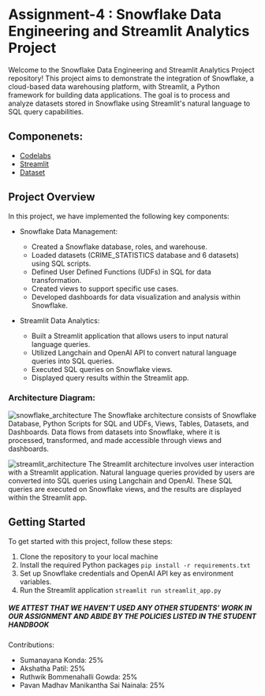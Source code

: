 # Assignment-4 : Snowflake Data Engineering and Streamlit Analytics Project

Welcome to the Snowflake Data Engineering and Streamlit Analytics Project repository! This project aims to demonstrate the integration of Snowflake, a cloud-based data warehousing platform, with Streamlit, a Python framework for building data applications. The goal is to process and analyze datasets stored in Snowflake using Streamlit's natural language to SQL query capabilities.

## Componenets:

- [Codelabs](https://codelabs-preview.appspot.com/?file_id=1YcEUEzPHETJZ2M912GP5cZDNx_fwh1KMA367BFW6Tng#0)
- [Streamlit]()
- [Dataset](https://app.snowflake.com/hyugzmi/nfb65118/#/data/shared/SNOWFLAKE_DATA_MARKETPLACE/listing/GZTSZAS2KIE?originTab=databases&database=CRIME_STATISTICS)

## Project Overview

In this project, we have implemented the following key components:

- Snowflake Data Management:
  - Created a Snowflake database, roles, and warehouse.
  - Loaded datasets (CRIME_STATISTICS database and 6 datasets) using SQL scripts.
  - Defined User Defined Functions (UDFs) in SQL for data transformation.
  - Created views to support specific use cases.
  - Developed dashboards for data visualization and analysis within Snowflake.

- Streamlit Data Analytics:
  - Built a Streamlit application that allows users to input natural language queries.
  - Utilized Langchain and OpenAI API to convert natural language queries into SQL queries.
  - Executed SQL queries on Snowflake views.
  - Displayed query results within the Streamlit app.

### Architecture Diagram:

![snowflake_architecture](https://github.com/BigDataIA-Fall2023-Team3/Assignment-4/assets/114708712/1a63ba2d-5273-4605-b5c9-2ec6af8ad57e)
The Snowflake architecture consists of Snowflake Database, Python Scripts for SQL and UDFs, Views, Tables, Datasets, and Dashboards. Data flows from datasets into Snowflake, where it is processed, transformed, and made accessible through views and dashboards.

![streamlit_architecture](https://github.com/BigDataIA-Fall2023-Team3/Assignment-4/assets/114708712/82ca9a45-f9e2-492f-9d04-d1362960ca0b)
The Streamlit architecture involves user interaction with a Streamlit application. Natural language queries provided by users are converted into SQL queries using Langchain and OpenAI. These SQL queries are executed on Snowflake views, and the results are displayed within the Streamlit app.

## Getting Started

To get started with this project, follow these steps:

1. Clone the repository to your local machine
2. Install the required Python packages
   `pip install -r requirements.txt`
3. Set up Snowflake credentials and OpenAI API key as environment variables.
4. Run the Streamlit application
   `streamlit run streamlit_app.py`


##### WE ATTEST THAT WE HAVEN’T USED ANY OTHER STUDENTS’ WORK IN OUR ASSIGNMENT AND ABIDE BY THE POLICIES LISTED IN THE STUDENT HANDBOOK

Contributions:
- Sumanayana Konda: 25%
- Akshatha Patil: 25%
- Ruthwik Bommenahalli Gowda: 25%
- Pavan Madhav Manikantha Sai Nainala: 25%
